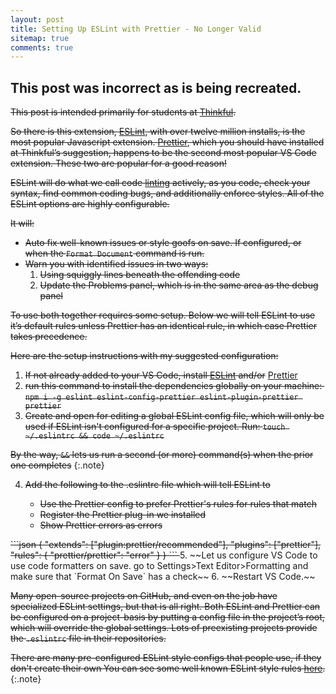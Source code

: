```yaml
---
layout: post
title: Setting Up ESLint with Prettier - No Longer Valid
sitemap: true
comments: true
---
```


## This post was incorrect as is being recreated.

~~This post is intended primarily for students at
[Thinkful](https://www.thinkful.com/).~~

~~So there is this extension,
[ESLint](https://marketplace.visualstudio.com/items?itemName=dbaeumer.vscode-eslint),
with over twelve million installs, is the most popular Javascript extension.
[Prettier](https://marketplace.visualstudio.com/items?itemName=esbenp.prettier-vscode),
which you should have installed at Thinkful’s suggestion, happens to be the
second most popular VS Code extension. These two are popular for a good reason!~~

~~ESLint will do what we call code
[linting](<https://en.wikipedia.org/wiki/Lint_(software)>) actively, as you
code, check your syntax, find common coding bugs, and additionally enforce
styles. All of the ESLint options are highly configurable.~~

~~It will:~~

- ~~Auto fix well-known issues or style goofs on save. If configured, or when the
  `Format Document` command is run.~~
- ~~Warn you with identified issues in two ways:~~
  1.  ~~Using squiggly lines beneath the offending code~~
  2.  ~~Update the Problems panel, which is in the same area as the debug panel~~

~~To use both together requires some setup. Below we will tell ESLint to use it’s
default rules unless Prettier has an identical rule, in which case Prettier
takes precedence.~~

~~Here are the setup instructions with my suggested configuration:~~

1.  ~~If not already added to your VS Code, install
    [ESLint](https://marketplace.visualstudio.com/items?itemName=dbaeumer.vscode-eslint)
    and/or~~
    [Prettier](https://marketplace.visualstudio.com/items?itemName=esbenp.prettier-vscode)
2.  ~~run this command to install the dependencies globally on your machine: 
    `npm i -g eslint eslint-config-prettier eslint-plugin-prettier prettier`~~
3.  ~~Create and open for editing a global ESLint config file, which will only be
    used if ESLint isn't configured for a specific project. Run:
    `touch ~/.eslintrc && code ~/.eslintrc`~~

~~By the way, `&&` lets us run a second (or more) command(s) when the
prior one completes~~
{:.note}

4.  ~~Add the following to the .eslintrc file which will tell ESLint to~~

    - ~~Use the Prettier config to prefer Prettier's rules for rules that match~~
    - ~~Register the Prettier plug-in we installed~~
    - ~~Show Prettier errors as errors~~
<strike>
    ```json
    {
      "extends": ["plugin:prettier/recommended"],
      "plugins": ["prettier"],
      "rules": {
        "prettier/prettier": "error"
      }
    }
    ```
</strike>
5.  ~~Let us configure VS Code to use code formatters on save. go to Settings>Text
    Editor>Formatting and make sure that `Format On Save` has a check~~
6.  ~~Restart VS Code.~~

~~Many open-source projects on GitHub, and even on the job have specialized ESLint
settings, but that is all right. Both ESLint and Prettier can be configured on a
project-basis by putting a config file in the project’s root, which will
override the global settings. Lots of preexisting projects provide the
`.eslintrc` file in their repositories.~~

~~There are many pre-configured ESLint style configs that people use, if they
don't create their own You can see some well known ESLint style rules
[here](https://github.com/dustinspecker/awesome-eslint#configs-by-well-known-companiesorganizations).~~
{:.note}


